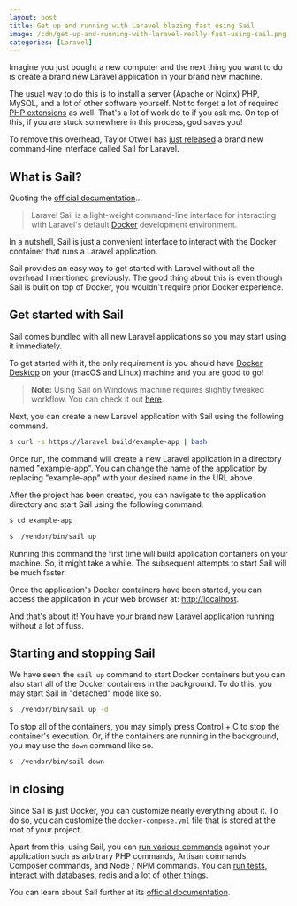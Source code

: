 ```yaml
---
layout: post
title: Get up and running with Laravel blazing fast using Sail 
image: /cdn/get-up-and-running-with-laravel-really-fast-using-sail.png
categories: [Laravel]
---
```


Imagine you just bought a new computer and the next thing you want to do is create a brand new Laravel application in your brand new machine.

The usual way to do this is to install a server (Apache or Nginx) PHP, MySQL, and a lot of other software yourself. Not to forget a lot of required [PHP extensions](https://www.php.net/manual/en/extensions.alphabetical.php) as well. That's a lot of work do to if you ask me. On top of this, if you are stuck somewhere in this process, god saves you!

To remove this overhead, Taylor Otwell has [just released](https://twitter.com/taylorotwell/status/1336357588791947264) a brand new command-line interface called Sail for Laravel.

## What is Sail?

Quoting the [official documentation](https://laravel.com/docs/8.x/sail)...

> Laravel Sail is a light-weight command-line interface for interacting with Laravel's default [Docker](https://www.docker.com/) development environment.

In a nutshell, Sail is just a convenient interface to interact with the Docker container that runs a Laravel application.

Sail provides an easy way to get started with Laravel without all the overhead I mentioned previously. The good thing about this is even though Sail is built on top of Docker, you wouldn't require prior Docker experience.

## Get started with Sail

Sail comes bundled with all new Laravel applications so you may start using it immediately. 

To get started with it, the only requirement is you should have [Docker Desktop](https://www.docker.com/products/docker-desktop) on your (macOS and Linux) machine and you are good to go!

> **Note:** Using Sail on Windows machine requires slightly tweaked workflow. You can check it out [here](https://laravel.com/docs/8.x/installation#getting-started-on-windows).

Next, you can create a new Laravel application with Sail using the following command.

```bash
$ curl -s https://laravel.build/example-app | bash
```

Once run, the command will create a new Laravel application in a directory named "example-app". You can change the name of the application by replacing "example-app" with your desired name in the URL above.

After the project has been created, you can navigate to the application directory and start Sail using the following command.

```bash
$ cd example-app

$ ./vendor/bin/sail up
```

Running this command the first time will build application containers on your machine. So, it might take a while. The subsequent attempts to start Sail will be much faster.

Once the application's Docker containers have been started, you can access the application in your web browser at: [http://localhost](http://localhost/).

And that's about it! You have your brand new Laravel application running without a lot of fuss.

## Starting and stopping Sail

We have seen the `sail up` command to start Docker containers but you can also start all of the Docker containers in the background. To do this, you may start Sail in "detached" mode like so.

```bash
$ ./vendor/bin/sail up -d
```

To stop all of the containers, you may simply press Control + C to stop the container's execution. Or, if the containers are running in the background, you may use the `down` command like so.

```bash
$ ./vendor/bin/sail down
```

## In closing

Since Sail is just Docker, you can customize nearly everything about it. To do so, you can customize the `docker-compose.yml` file that is stored at the root of your project.

Apart from this, using Sail, you can [run various commands](https://laravel.com/docs/8.x/sail#executing-sail-commands) against your application such as arbitrary PHP commands, Artisan commands, Composer commands, and Node / NPM commands. You can [run tests](https://laravel.com/docs/8.x/sail#running-tests), [interact with databases](https://laravel.com/docs/8.x/sail#interacting-with-sail-databases), redis and a lot of [other things](https://laravel.com/docs/8.x/sail#previewing-emails).

You can learn about Sail further at its [official documentation](https://laravel.com/docs/8.x/sail).